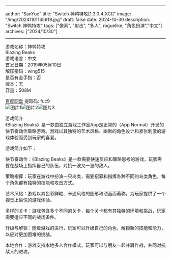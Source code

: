 
---
author: "SanYue"
title: "Switch 神鸭特攻[1.3.0.4|XCI]"
image: "/img/20241101165919.jpg"
draft: false
date: 2024-10-30
description: "Switch 神鸭特攻"
tags: ["像素", "射击", "多人", roguelike, "角色扮演","中文"]
archives: ["2024/10/30"]

---

游戏名称：神鸭特攻   
Blazing Beaks    
游戏语言：中文  
首发日期：2019年05月10日  
解压密码：wing515  
是否有金手指：否  
版本：无   
容量：508M

[百度网盘](https://pan.baidu.com/s/18DEcAXqoFo6WZfVMEmfpEQ) 提取码: fuc9  
![图片1](/img/48d1aaad.jpg)![图片2](/img/2319211e.jpg)![图片3](/img/d9cee905.jpg)  

游戏简介  
《Blazing Beaks》是一款由独立游戏工作室App是正常的（App Normal）开发的快节奏动作策略游戏。游戏以其独特的艺术风格、幽默的角色设计和紧张刺激的游戏体验而受到玩家的喜爱。

游戏简介如下：

快节奏动作：《Blazing Beaks》是一款需要快速反应和策略思考的游戏，玩家需要在战场上指挥自己的队伍，对抗一波又一波的敌人。

策略指挥：玩家在游戏中扮演一只鸟类，需要招募和指挥各种不同的鸟类角色，每个角色都有独特的技能和攻击方式。

艺术风格：游戏以其色彩鲜艳、卡通风格的图形和动画而著称，为玩家提供了一个视觉上愉悦的游戏体验。

多样的关卡：游戏包含多个不同的关卡，每个关卡都有其独特的环境和挑战，玩家需要适应不同的战场条件。

升级与解锁：随着游戏的进行，玩家可以升级自己的角色，解锁新的技能和能力，以应对更加困难的挑战。

本地合作：游戏支持本地多人合作模式，玩家可以与朋友一起并肩作战，共同对抗敌人的进攻。
